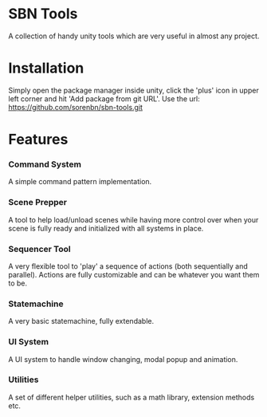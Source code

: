 # SBN Tools
A collection of handy unity tools which are very useful in almost any project.

# Installation
Simply open the package manager inside unity, click the 'plus' icon in upper left corner and hit 'Add package from git URL'.
Use the url: https://github.com/sorenbn/sbn-tools.git

# Features

### Command System
A simple command pattern implementation.

### Scene Prepper
A tool to help load/unload scenes while having more control over when your scene is fully ready and initialized with all systems in place.

### Sequencer Tool
A very flexible tool to 'play' a sequence of actions (both sequentially and parallel). Actions are fully customizable and can be whatever you want them to be. 

### Statemachine
A very basic statemachine, fully extendable.

### UI System
A UI system to handle window changing, modal popup and animation.

### Utilities
A set of different helper utilities, such as a math library, extension methods etc.
